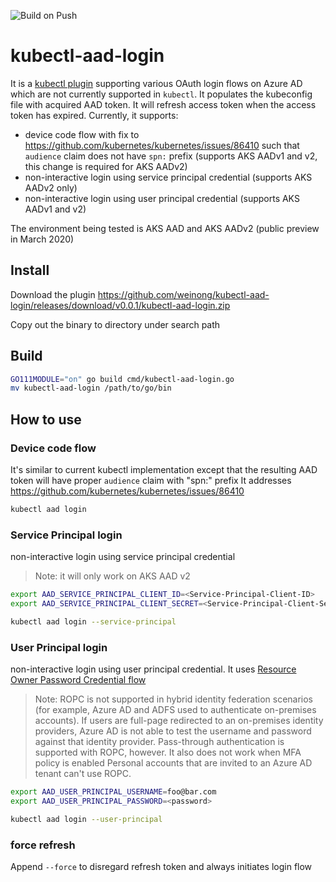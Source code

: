 ![Build on Push](https://github.com/weinong/kubectl-aad-login/workflows/Build%20on%20Push/badge.svg?branch=master)

# kubectl-aad-login
It is a [kubectl plugin](https://kubernetes.io/docs/tasks/extend-kubectl/kubectl-plugins/) supporting various OAuth login flows on Azure AD which are not currently supported in `kubectl`. 
It populates the kubeconfig file with acquired AAD token. It will refresh access token when the access token has expired.
Currently, it supports:
* device code flow with fix to https://github.com/kubernetes/kubernetes/issues/86410 such that `audience` claim does not have `spn:` prefix (supports AKS AADv1 and v2, this change is required for AKS AADv2)
* non-interactive login using service principal credential (supports AKS AADv2 only)
* non-interactive login using user principal credential (supports AKS AADv1 and v2)

The environment being tested is AKS AAD and AKS AADv2 (public preview in March 2020)

## Install
Download the plugin https://github.com/weinong/kubectl-aad-login/releases/download/v0.0.1/kubectl-aad-login.zip

Copy out the binary to directory under search path

## Build
```sh
GO111MODULE="on" go build cmd/kubectl-aad-login.go
mv kubectl-aad-login /path/to/go/bin
```

## How to use

### Device code flow
It's similar to current kubectl implementation except that the resulting AAD token will have proper `audience` claim with "spn:" prefix
It addresses https://github.com/kubernetes/kubernetes/issues/86410

```sh
kubectl aad login
```

### Service Principal login
non-interactive login using service principal credential

> Note: it will only work on AKS AAD v2

```sh
export AAD_SERVICE_PRINCIPAL_CLIENT_ID=<Service-Principal-Client-ID>
export AAD_SERVICE_PRINCIPAL_CLIENT_SECRET=<Service-Principal-Client-Secret>

kubectl aad login --service-principal
```

### User Principal login
non-interactive login using user principal credential. It uses [Resource Owner Password Credential flow](https://docs.microsoft.com/en-us/azure/active-directory/develop/v2-oauth-ropc) 

> Note: ROPC is not supported in hybrid identity federation scenarios (for example, Azure AD and ADFS used to authenticate on-premises accounts). If users are full-page redirected to an on-premises identity providers, Azure AD is not able to test the username and password against that identity provider. Pass-through authentication is supported with ROPC, however.
> It also does not work when MFA policy is enabled
> Personal accounts that are invited to an Azure AD tenant can't use ROPC.

```sh
export AAD_USER_PRINCIPAL_USERNAME=foo@bar.com
export AAD_USER_PRINCIPAL_PASSWORD=<password>

kubectl aad login --user-principal
```

### force refresh

Append `--force` to disregard refresh token and always initiates login flow
